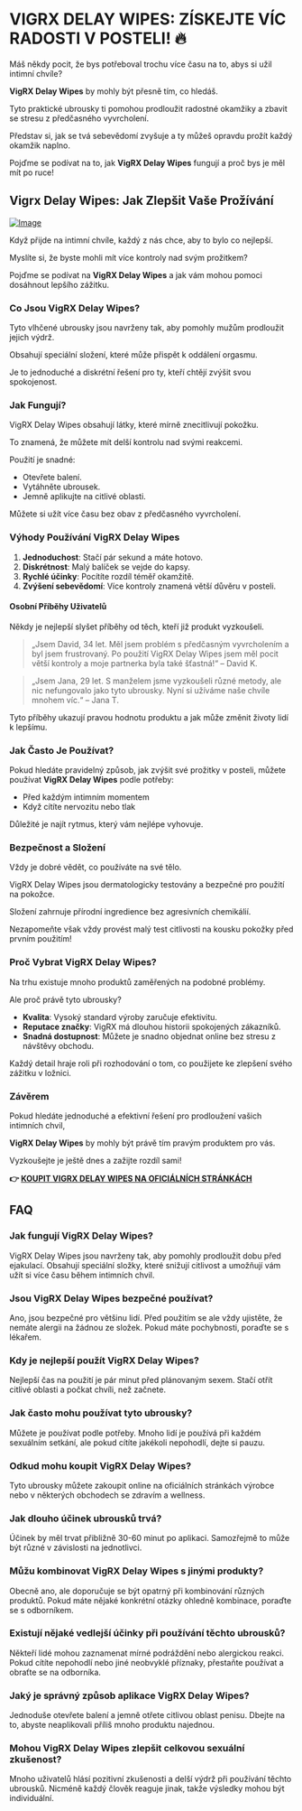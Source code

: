 # VIGRX DELAY WIPES: ZÍSKEJTE VÍC RADOSTI V POSTELI! 🔥

Máš někdy pocit, že bys potřeboval trochu více času na to, abys si užil intimní chvíle? 

**VigRX Delay Wipes** by mohly být přesně tím, co hledáš. 

Tyto praktické ubrousky ti pomohou prodloužit radostné okamžiky a zbavit se stresu z předčasného vyvrcholení. 

Představ si, jak se tvá sebevědomí zvyšuje a ty můžeš opravdu prožít každý okamžik naplno. 

Pojďme se podívat na to, jak **VigRX Delay Wipes** fungují a proč bys je měl mít po ruce!

## Vigrx Delay Wipes: Jak Zlepšit Vaše Prožívání

[![Image](https://www2.sellhealth.com/136/vigrx_delay_wipes_300x250-v4.png)](https://gchaffi.com/dH5OfsQ9)

Když přijde na intimní chvíle, každý z nás chce, aby to bylo co nejlepší. 

Myslíte si, že byste mohli mít více kontroly nad svým prožitkem?

Pojďme se podívat na **VigRX Delay Wipes** a jak vám mohou pomoci dosáhnout lepšího zážitku.

### Co Jsou VigRX Delay Wipes?

Tyto vlhčené ubrousky jsou navrženy tak, aby pomohly mužům prodloužit jejich výdrž. 

Obsahují speciální složení, které může přispět k oddálení orgasmu. 

Je to jednoduché a diskrétní řešení pro ty, kteří chtějí zvýšit svou spokojenost.

### Jak Fungují?

VigRX Delay Wipes obsahují látky, které mírně znecitlivují pokožku. 

To znamená, že můžete mít delší kontrolu nad svými reakcemi.

Použití je snadné:

- Otevřete balení.
- Vytáhněte ubrousek.
- Jemně aplikujte na citlivé oblasti.

Můžete si užít více času bez obav z předčasného vyvrcholení.

### Výhody Používání VigRX Delay Wipes

1. **Jednoduchost**: Stačí pár sekund a máte hotovo.
2. **Diskrétnost**: Malý balíček se vejde do kapsy.
3. **Rychlé účinky**: Pocítíte rozdíl téměř okamžitě.
4. **Zvýšení sebevědomí**: Více kontroly znamená větší důvěru v posteli.

#### Osobní Příběhy Uživatelů

Někdy je nejlepší slyšet příběhy od těch, kteří již produkt vyzkoušeli.

> „Jsem David, 34 let. Měl jsem problém s předčasným vyvrcholením a byl jsem frustrovaný. Po použití VigRX Delay Wipes jsem měl pocit větší kontroly a moje partnerka byla také šťastná!“ – David K.

> „Jsem Jana, 29 let. S manželem jsme vyzkoušeli různé metody, ale nic nefungovalo jako tyto ubrousky. Nyní si užíváme naše chvíle mnohem víc.“ – Jana T.

Tyto příběhy ukazují pravou hodnotu produktu a jak může změnit životy lidí k lepšímu.

### Jak Často Je Používat?

Pokud hledáte pravidelný způsob, jak zvýšit své prožitky v posteli, můžete používat **VigRX Delay Wipes** podle potřeby:

- Před každým intimním momentem
- Když cítíte nervozitu nebo tlak

Důležité je najít rytmus, který vám nejlépe vyhovuje.

### Bezpečnost a Složení

Vždy je dobré vědět, co používáte na své tělo. 

VigRX Delay Wipes jsou dermatologicky testovány a bezpečné pro použití na pokožce. 

Složení zahrnuje přírodní ingredience bez agresivních chemikálií.

Nezapomeňte však vždy provést malý test citlivosti na kousku pokožky před prvním použitím!

### Proč Vybrat VigRX Delay Wipes?

Na trhu existuje mnoho produktů zaměřených na podobné problémy. 

Ale proč právě tyto ubrousky? 

- **Kvalita**: Vysoký standard výroby zaručuje efektivitu.
- **Reputace značky**: VigRX má dlouhou historii spokojených zákazníků.
- **Snadná dostupnost**: Můžete je snadno objednat online bez stresu z návštěvy obchodu.

Každý detail hraje roli při rozhodování o tom, co použijete ke zlepšení svého zážitku v ložnici.

### Závěrem

Pokud hledáte jednoduché a efektivní řešení pro prodloužení vašich intimních chvil,

**VigRX Delay Wipes** by mohly být právě tím pravým produktem pro vás.

Vyzkoušejte je ještě dnes a zažijte rozdíl sami!



**👉 [KOUPIT VIGRX DELAY WIPES NA OFICIÁLNÍCH STRÁNKÁCH](https://gchaffi.com/dH5OfsQ9)**

## FAQ

### Jak fungují VigRX Delay Wipes?
VigRX Delay Wipes jsou navrženy tak, aby pomohly prodloužit dobu před ejakulací. Obsahují speciální složky, které snižují citlivost a umožňují vám užít si více času během intimních chvil.

### Jsou VigRX Delay Wipes bezpečné používat?
Ano, jsou bezpečné pro většinu lidí. Před použitím se ale vždy ujistěte, že nemáte alergii na žádnou ze složek. Pokud máte pochybnosti, poraďte se s lékařem.

### Kdy je nejlepší použít VigRX Delay Wipes?
Nejlepší čas na použití je pár minut před plánovaným sexem. Stačí otřít citlivé oblasti a počkat chvíli, než začnete.

### Jak často mohu používat tyto ubrousky?
Můžete je používat podle potřeby. Mnoho lidí je používá při každém sexuálním setkání, ale pokud cítíte jakékoli nepohodlí, dejte si pauzu.

### Odkud mohu koupit VigRX Delay Wipes?
Tyto ubrousky můžete zakoupit online na oficiálních stránkách výrobce nebo v některých obchodech se zdravím a wellness.

### Jak dlouho účinek ubrousků trvá?
Účinek by měl trvat přibližně 30-60 minut po aplikaci. Samozřejmě to může být různé v závislosti na jednotlivci.

### Můžu kombinovat VigRX Delay Wipes s jinými produkty?
Obecně ano, ale doporučuje se být opatrný při kombinování různých produktů. Pokud máte nějaké konkrétní otázky ohledně kombinace, poraďte se s odborníkem.

### Existují nějaké vedlejší účinky při používání těchto ubrousků?
Někteří lidé mohou zaznamenat mírné podráždění nebo alergickou reakci. Pokud cítíte nepohodlí nebo jiné neobvyklé příznaky, přestaňte používat a obraťte se na odborníka.

### Jaký je správný způsob aplikace VigRX Delay Wipes?
Jednoduše otevřete balení a jemně otřete citlivou oblast penisu. Dbejte na to, abyste neaplikovali příliš mnoho produktu najednou.

### Mohou VigRX Delay Wipes zlepšit celkovou sexuální zkušenost?
Mnoho uživatelů hlásí pozitivní zkušenosti a delší výdrž při používání těchto ubrousků. Nicméně každý člověk reaguje jinak, takže výsledky mohou být individuální.